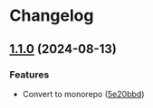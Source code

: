 # Changelog

## [1.1.0](https://github.com/hpcc-systems/hpcc-js-wasm/compare/wasm-expat-v1.0.1...wasm-expat-v1.1.0) (2024-08-13)


### Features

* Convert to monorepo ([5e20bbd](https://github.com/hpcc-systems/hpcc-js-wasm/commit/5e20bbdaa32a4ae304e79cabe22a9bf1a38a482b))
